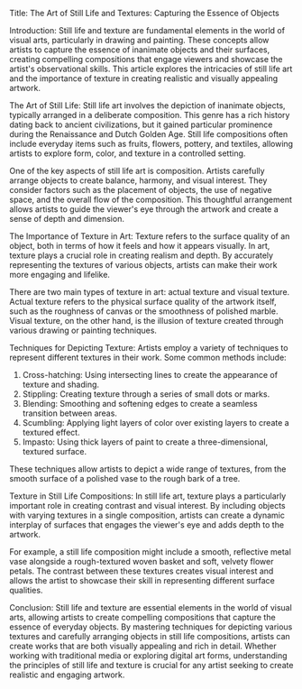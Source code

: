 Title: The Art of Still Life and Textures: Capturing the Essence of Objects

Introduction:
Still life and texture are fundamental elements in the world of visual arts, particularly in drawing and painting. These concepts allow artists to capture the essence of inanimate objects and their surfaces, creating compelling compositions that engage viewers and showcase the artist's observational skills. This article explores the intricacies of still life art and the importance of texture in creating realistic and visually appealing artwork.

The Art of Still Life:
Still life art involves the depiction of inanimate objects, typically arranged in a deliberate composition. This genre has a rich history dating back to ancient civilizations, but it gained particular prominence during the Renaissance and Dutch Golden Age. Still life compositions often include everyday items such as fruits, flowers, pottery, and textiles, allowing artists to explore form, color, and texture in a controlled setting.

One of the key aspects of still life art is composition. Artists carefully arrange objects to create balance, harmony, and visual interest. They consider factors such as the placement of objects, the use of negative space, and the overall flow of the composition. This thoughtful arrangement allows artists to guide the viewer's eye through the artwork and create a sense of depth and dimension.

The Importance of Texture in Art:
Texture refers to the surface quality of an object, both in terms of how it feels and how it appears visually. In art, texture plays a crucial role in creating realism and depth. By accurately representing the textures of various objects, artists can make their work more engaging and lifelike.

There are two main types of texture in art: actual texture and visual texture. Actual texture refers to the physical surface quality of the artwork itself, such as the roughness of canvas or the smoothness of polished marble. Visual texture, on the other hand, is the illusion of texture created through various drawing or painting techniques.

Techniques for Depicting Texture:
Artists employ a variety of techniques to represent different textures in their work. Some common methods include:

1. Cross-hatching: Using intersecting lines to create the appearance of texture and shading.
2. Stippling: Creating texture through a series of small dots or marks.
3. Blending: Smoothing and softening edges to create a seamless transition between areas.
4. Scumbling: Applying light layers of color over existing layers to create a textured effect.
5. Impasto: Using thick layers of paint to create a three-dimensional, textured surface.

These techniques allow artists to depict a wide range of textures, from the smooth surface of a polished vase to the rough bark of a tree.

Texture in Still Life Compositions:
In still life art, texture plays a particularly important role in creating contrast and visual interest. By including objects with varying textures in a single composition, artists can create a dynamic interplay of surfaces that engages the viewer's eye and adds depth to the artwork.

For example, a still life composition might include a smooth, reflective metal vase alongside a rough-textured woven basket and soft, velvety flower petals. The contrast between these textures creates visual interest and allows the artist to showcase their skill in representing different surface qualities.

Conclusion:
Still life and texture are essential elements in the world of visual arts, allowing artists to create compelling compositions that capture the essence of everyday objects. By mastering techniques for depicting various textures and carefully arranging objects in still life compositions, artists can create works that are both visually appealing and rich in detail. Whether working with traditional media or exploring digital art forms, understanding the principles of still life and texture is crucial for any artist seeking to create realistic and engaging artwork.